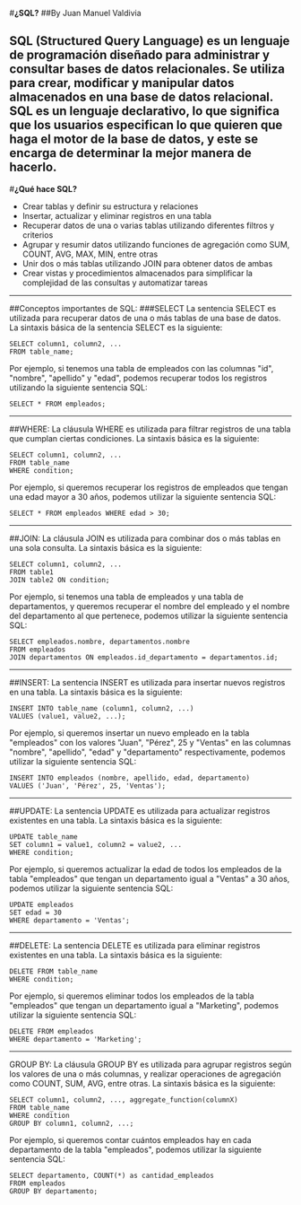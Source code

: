 #**¿SQL?** 
##By Juan Manuel Valdivia

SQL (Structured Query Language) es un lenguaje de programación diseñado para administrar y consultar bases de datos relacionales. Se utiliza para crear, modificar y manipular datos almacenados en una base de datos relacional. SQL es un lenguaje declarativo, lo que significa que los usuarios especifican lo que quieren que haga el motor de la base de datos, y este se encarga de determinar la mejor manera de hacerlo.
---

#**¿Qué hace SQL?**
* Crear tablas y definir su estructura y relaciones
* Insertar, actualizar y eliminar registros en una tabla
* Recuperar datos de una o varias tablas utilizando diferentes filtros y criterios
* Agrupar y resumir datos utilizando funciones de agregación como SUM, COUNT, AVG, MAX, MIN, entre otras
* Unir dos o más tablas utilizando JOIN para obtener datos de ambas
* Crear vistas y procedimientos almacenados para simplificar la complejidad de las consultas y automatizar tareas

---
##Conceptos importantes de SQL:
###SELECT
La sentencia SELECT es utilizada para recuperar datos de una o más tablas de una base de datos. La sintaxis básica de la sentencia SELECT es la siguiente:
```
SELECT column1, column2, ...
FROM table_name;
```
Por ejemplo, si tenemos una tabla de empleados con las columnas "id", "nombre", "apellido" y "edad", podemos recuperar todos los registros utilizando la siguiente sentencia SQL:
```
SELECT * FROM empleados;
```
---
##WHERE:
La cláusula WHERE es utilizada para filtrar registros de una tabla que cumplan ciertas condiciones. La sintaxis básica es la siguiente:
```
SELECT column1, column2, ...
FROM table_name
WHERE condition;
```
Por ejemplo, si queremos recuperar los registros de empleados que tengan una edad mayor a 30 años, podemos utilizar la siguiente sentencia SQL:

```
SELECT * FROM empleados WHERE edad > 30;

```


---
##JOIN:
La cláusula JOIN es utilizada para combinar dos o más tablas en una sola consulta. La sintaxis básica es la siguiente:
```
SELECT column1, column2, ...
FROM table1
JOIN table2 ON condition;
```
Por ejemplo, si tenemos una tabla de empleados y una tabla de departamentos, y queremos recuperar el nombre del empleado y el nombre del departamento al que pertenece, podemos utilizar la siguiente sentencia SQL:
```
SELECT empleados.nombre, departamentos.nombre
FROM empleados
JOIN departamentos ON empleados.id_departamento = departamentos.id;
```
---
##INSERT:
La sentencia INSERT es utilizada para insertar nuevos registros en una tabla. La sintaxis básica es la siguiente:
```
INSERT INTO table_name (column1, column2, ...)
VALUES (value1, value2, ...);
```
Por ejemplo, si queremos insertar un nuevo empleado en la tabla "empleados" con los valores "Juan", "Pérez", 25 y "Ventas" en las columnas "nombre", "apellido", "edad" y "departamento" respectivamente, podemos utilizar la siguiente sentencia SQL:
```
INSERT INTO empleados (nombre, apellido, edad, departamento)
VALUES ('Juan', 'Pérez', 25, 'Ventas');

```
---
##UPDATE:
La sentencia UPDATE es utilizada para actualizar registros existentes en una tabla. La sintaxis básica es la siguiente:
```
UPDATE table_name
SET column1 = value1, column2 = value2, ...
WHERE condition;
```
Por ejemplo, si queremos actualizar la edad de todos los empleados de la tabla "empleados" que tengan un departamento igual a "Ventas" a 30 años, podemos utilizar la siguiente sentencia SQL:
```
UPDATE empleados
SET edad = 30
WHERE departamento = 'Ventas';

```
---
##DELETE:
La sentencia DELETE es utilizada para eliminar registros existentes en una tabla. La sintaxis básica es la siguiente:
```
DELETE FROM table_name
WHERE condition;

```
Por ejemplo, si queremos eliminar todos los empleados de la tabla "empleados" que tengan un departamento igual a "Marketing", podemos utilizar la siguiente sentencia SQL:
```
DELETE FROM empleados
WHERE departamento = 'Marketing';
```
---
GROUP BY:
La cláusula GROUP BY es utilizada para agrupar registros según los valores de una o más columnas, y realizar operaciones de agregación como COUNT, SUM, AVG, entre otras. La sintaxis básica es la siguiente:
```
SELECT column1, column2, ..., aggregate_function(columnX)
FROM table_name
WHERE condition
GROUP BY column1, column2, ...;
```
Por ejemplo, si queremos contar cuántos empleados hay en cada departamento de la tabla "empleados", podemos utilizar la siguiente sentencia SQL:
```
SELECT departamento, COUNT(*) as cantidad_empleados
FROM empleados
GROUP BY departamento;

```